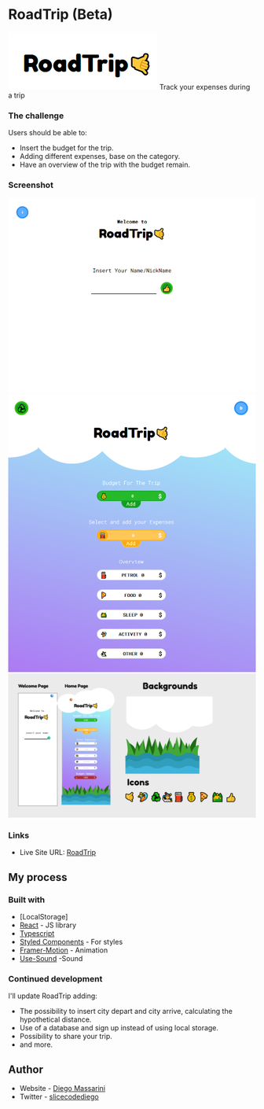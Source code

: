 # RoadTrip (Beta)
![Welcome Page](src/Img/RoadTrip-Logo.png)
Track your expenses during a trip

### The challenge

Users should be able to:

- Insert the budget for the trip.
- Adding different expenses, base on the category.
- Have an overview of the trip with the budget remain.

### Screenshot

![Welcome Page](src/Img/Welcome.png)
![HomePage](src/Img/Home.png)
![Prototype](src/Img/Proto.png)


### Links

- Live Site URL: [RoadTrip](https://onroadtrip.netlify.app/)

## My process

### Built with
- [LocalStorage]
- [React](https://reactjs.org/) - JS library
- [Typescript](https://www.typescriptlang.org/) 
- [Styled Components](https://styled-components.com/) - For styles
- [Framer-Motion](https://www.framer.com/motion/) - Animation
- [Use-Sound](https://github.com/joshwcomeau/use-sound#sprites) -Sound



### Continued development

I'll update RoadTrip adding:

- The possibility to insert city depart and city arrive, calculating the hypothetical distance. 
- Use of a database and sign up  instead of using  local storage.
- Possibility to share your trip.
- and more.


## Author

- Website - [Diego Massarini](https://diego-slicecode.dev/)
- Twitter - [slicecodediego](https://twitter.com/slicecodediego)

